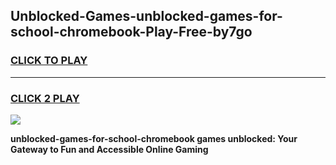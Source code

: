 
## Unblocked-Games-unblocked-games-for-school-chromebook-Play-Free-by7go
<h3>
<a href="https://premium76.site?title=unblocked-games-for-school-chromebook&ref=21A">CLICK TO PLAY</a></h3>
<hr>

<h3>
<a href="https://premium76.site?title=unblocked-games-for-school-chromebook&ref=21A">CLICK 2 PLAY</a>
  
</h3>

<a href="https://premium76.site?title=unblocked-games-for-school-chromebook&ref=21A"><img src="https://clearcache.store/games.png"></a>


**unblocked-games-for-school-chromebook games unblocked: Your Gateway to Fun and Accessible Online Gaming**
